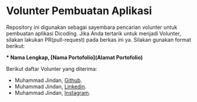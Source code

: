 # Volunter Pembuatan Aplikasi
Repository ini digunakan sebagai sayembara pencarian volunter untuk pembuatan aplikasi Dicoding. Jika Anda tertarik untuk menjadi Volunter, silakan lakukan PR(pull-request) pada berkas ini ya. Silakan gunakan format berikut:


**\* Nama Lengkap, [Nama Portofolio](Alamat Portofolio)**


Berikut daftar Volunter yang diterima:

* Muhammad Jindan, [Github](https://github.com/jindanza).
* Muhammad Jindan, [Linkedin](https://www.linkedin.com/in/muhammad-jindan/).
* Muhammad Jindan, [Instagram](https://www.instagram.com/jindanza/).

